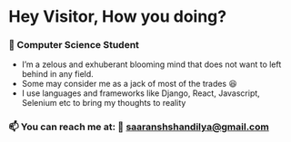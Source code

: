 # Hey Visitor, How you doing? [](https://images.vexels.com/media/users/3/206062/isolated/preview/d0de78df943ea9b630c87ec98cf902ef-hi-speech-bubble-doodle.png)


### 🔭 Computer Science Student
- I’m a zelous and exhuberant blooming mind that does not want to left behind in any field.
- Some may consider me as a jack of most of the trades :satisfied:
- I use languages and frameworks like Django, React, Javascript, Selenium etc to bring my thoughts to reality


### 📫 You can reach me at: :email: saaranshshandilya@gmail.com


